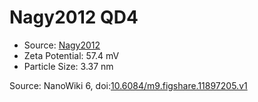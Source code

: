 <a name="material" />

# Nagy2012 QD4
<script type="application/ld+json">
  {
    "@context": "https://schema.org/",
    "@type": "ChemicalSubstance",
    "@id": "https://egonw.github.io/nanowiki/nanowiki130.html#material",
    "http://purl.org/dc/terms/conformsTo":
      {
        "@type": "CreativeWork",
        "@id": "https://bioschemas.org/profiles/ChemicalSubstance/0.4-RELEASE/"
      },
    "identfier": "130",
    "name": "Nagy2012 QD4",
    "url": "https://egonw.github.io/nanowiki/nanowiki130.html#material",
    "sameAs": "http://127.0.0.1/mediawiki/index.php/Special:URIResolver/Nagy2012_QD4"
  }
</script>


* Source: [Nagy2012](articleNagy2012.md)
* Zeta Potential: 57.4 mV
* Particle Size: 3.37 nm


Source: NanoWiki 6, doi:[10.6084/m9.figshare.11897205.v1](https://doi.org/10.6084/m9.figshare.11897205.v1)
